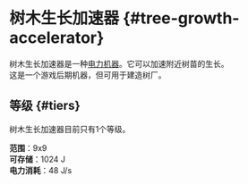 # 树木生长加速器 {#tree-growth-accelerator}

树木生长加速器是一种[电力机器](/Electric-Machines#machines)。它可以加速附近树苗的生长。  
这是一个游戏后期机器，但可用于建造树厂。

## 等级 {#tiers}

树木生长加速器目前只有1个等级。

**范围**：9x9  
**可存储**：1024 J  
**电力消耗**：48 J/s  
